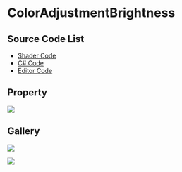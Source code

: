 ﻿
# ColorAdjustmentBrightness

## Source Code List
- [Shader Code](Shader/ColorAdjustmentBrightness.shader)
- [C# Code](ColorAdjustmentBrightness.cs)
- [Editor Code](Editor/ColorAdjustmentBrightnessEditor.cs)


## Property
![](https://raw.githubusercontent.com/QianMo/X-PostProcessing-Gallery/master/Media/Pixelize/ColorAdjustmentBrightness/ColorAdjustmentBrightnessProperty.jpg)

## Gallery
![](https://raw.githubusercontent.com/QianMo/X-PostProcessing-Gallery/master/Media/Pixelize/ColorAdjustmentBrightness/ColorAdjustmentBrightness.jpg)

![](https://raw.githubusercontent.com/QianMo/X-PostProcessing-Gallery/master/Media/Pixelize/ColorAdjustmentBrightness/ColorAdjustmentBrightness.gif)
